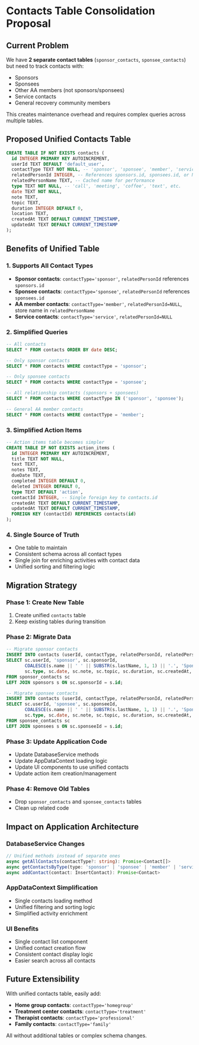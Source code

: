 # Contacts Table Consolidation Proposal

## Current Problem
We have **2 separate contact tables** (`sponsor_contacts`, `sponsee_contacts`) but need to track contacts with:
- Sponsors
- Sponsees  
- Other AA members (not sponsors/sponsees)
- Service contacts
- General recovery community members

This creates maintenance overhead and requires complex queries across multiple tables.

## Proposed Unified Contacts Table

```sql
CREATE TABLE IF NOT EXISTS contacts (
  id INTEGER PRIMARY KEY AUTOINCREMENT,
  userId TEXT DEFAULT 'default_user',
  contactType TEXT NOT NULL, -- 'sponsor', 'sponsee', 'member', 'service'
  relatedPersonId INTEGER, -- References sponsors.id, sponsees.id, or NULL for general members
  relatedPersonName TEXT, -- Cached name for performance
  type TEXT NOT NULL, -- 'call', 'meeting', 'coffee', 'text', etc.
  date TEXT NOT NULL,
  note TEXT,
  topic TEXT,
  duration INTEGER DEFAULT 0,
  location TEXT,
  createdAt TEXT DEFAULT CURRENT_TIMESTAMP,
  updatedAt TEXT DEFAULT CURRENT_TIMESTAMP
);
```

## Benefits of Unified Table

### 1. **Supports All Contact Types**
- **Sponsor contacts**: `contactType='sponsor'`, `relatedPersonId` references `sponsors.id`  
- **Sponsee contacts**: `contactType='sponsee'`, `relatedPersonId` references `sponsees.id`
- **AA member contacts**: `contactType='member'`, `relatedPersonId=NULL`, store name in `relatedPersonName`
- **Service contacts**: `contactType='service'`, `relatedPersonId=NULL`

### 2. **Simplified Queries**
```sql
-- All contacts
SELECT * FROM contacts ORDER BY date DESC;

-- Only sponsor contacts  
SELECT * FROM contacts WHERE contactType = 'sponsor';

-- Only sponsee contacts
SELECT * FROM contacts WHERE contactType = 'sponsee';

-- All relationship contacts (sponsors + sponsees)
SELECT * FROM contacts WHERE contactType IN ('sponsor', 'sponsee');

-- General AA member contacts
SELECT * FROM contacts WHERE contactType = 'member';
```

### 3. **Simplified Action Items**
```sql
-- Action items table becomes simpler
CREATE TABLE IF NOT EXISTS action_items (
  id INTEGER PRIMARY KEY AUTOINCREMENT,
  title TEXT NOT NULL,
  text TEXT,
  notes TEXT,
  dueDate TEXT,
  completed INTEGER DEFAULT 0,
  deleted INTEGER DEFAULT 0,
  type TEXT DEFAULT 'action',
  contactId INTEGER, -- Single foreign key to contacts.id
  createdAt TEXT DEFAULT CURRENT_TIMESTAMP,
  updatedAt TEXT DEFAULT CURRENT_TIMESTAMP,
  FOREIGN KEY (contactId) REFERENCES contacts(id)
);
```

### 4. **Single Source of Truth**
- One table to maintain
- Consistent schema across all contact types
- Single join for enriching activities with contact data
- Unified sorting and filtering logic

## Migration Strategy

### Phase 1: Create New Table
1. Create unified `contacts` table
2. Keep existing tables during transition

### Phase 2: Migrate Data
```sql
-- Migrate sponsor contacts
INSERT INTO contacts (userId, contactType, relatedPersonId, relatedPersonName, type, date, note, topic, duration, createdAt, updatedAt)
SELECT sc.userId, 'sponsor', sc.sponsorId, 
       COALESCE(s.name || ' ' || SUBSTR(s.lastName, 1, 1) || '.', 'Sponsor'), 
       sc.type, sc.date, sc.note, sc.topic, sc.duration, sc.createdAt, sc.updatedAt
FROM sponsor_contacts sc
LEFT JOIN sponsors s ON sc.sponsorId = s.id;

-- Migrate sponsee contacts  
INSERT INTO contacts (userId, contactType, relatedPersonId, relatedPersonName, type, date, note, topic, duration, createdAt, updatedAt)
SELECT sc.userId, 'sponsee', sc.sponseeId,
       COALESCE(s.name || ' ' || SUBSTR(s.lastName, 1, 1) || '.', 'Sponsee'),
       sc.type, sc.date, sc.note, sc.topic, sc.duration, sc.createdAt, sc.updatedAt  
FROM sponsee_contacts sc
LEFT JOIN sponsees s ON sc.sponseeId = s.id;
```

### Phase 3: Update Application Code
- Update DatabaseService methods
- Update AppDataContext loading logic
- Update UI components to use unified contacts
- Update action item creation/management

### Phase 4: Remove Old Tables
- Drop `sponsor_contacts` and `sponsee_contacts` tables
- Clean up related code

## Impact on Application Architecture

### DatabaseService Changes
```typescript
// Unified methods instead of separate ones
async getAllContacts(contactType?: string): Promise<Contact[]>
async getContactsByType(type: 'sponsor' | 'sponsee' | 'member' | 'service'): Promise<Contact[]>
async addContact(contact: InsertContact): Promise<Contact>
```

### AppDataContext Simplification
- Single contacts loading method
- Unified filtering and sorting logic
- Simplified activity enrichment

### UI Benefits
- Single contact list component
- Unified contact creation flow
- Consistent contact display logic
- Easier search across all contacts

## Future Extensibility

With unified contacts table, easily add:
- **Home group contacts**: `contactType='homegroup'`
- **Treatment center contacts**: `contactType='treatment'`
- **Therapist contacts**: `contactType='professional'`
- **Family contacts**: `contactType='family'`

All without additional tables or complex schema changes.